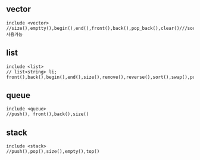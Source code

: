 
## vector
```
include <vector>
//size(),emptty(),begin(),end(),front(),back(),pop_back(),clear()///sort(),reverse()사용가능
```
## list
```
include <list>
// list<string> li; front(),back(),begin(),end(),size(),remove(),reverse(),sort(),swap(),push_back(),pop_back()
```
##  queue
```
include <queue>
//push(), front(),back(),size()
```
## stack
```
include <stack>
//push(),pop(),size(),empty(),top()
```

